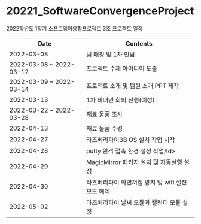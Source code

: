 # 20221_SoftwareConvergenceProject
2022학년도 1학기 소프트웨어융합프로젝트 3조 프로젝트 일정 

<table>
  <th> Date </th>
  <th> Contents </th>
  <tr>
    <td> 2022-03-08 </td>
    <td> 팀 매칭 및 1차 만남 </td>
  </tr>
  <tr>
    <td> 2022-03-08 ~ 2022-03-12 </td>
    <td> 프로젝트 주제 아이디어 도출 </td>
  </tr>
   <tr>
    <td> 2022-03-09 ~ 2022-03-14 </td>
    <td> 프로젝트 소개 및 팀원 소개 PPT 제작 </td>
  </tr>
   <tr>
    <td> 2022-03-13 </td>
    <td> 1차 비대면 회의 진행(예정)</td>
  </tr>
   <tr>
    <td> 2022-03-22 ~ 2022-03-28 </td>
    <td> 재료 물품 조사 </td>
  </tr>
   <tr>
    <td> 2022-04-13 </td>
    <td> 재료 물품 수령</td>
  </tr>
   <tr>
    <td> 2022-04-27 </td>
    <td> 라즈베리파이3B OS 설치 작업 시작</td>
  </tr>
   <tr>
    <td> 2022-04-28 </td>
    <td> putty 원격 접속 환경 설정 작업/td>
  </tr>
   <tr>
    <td> 2022-04-29 </td>
    <td> MagicMirror 패키지 설치 및 자동실행 설정 </td>
  </tr>
   <tr>
    <td> 2022-04-30 </td>
    <td> 라즈베리파이 화면꺼짐 방지 및 wifi 절전모드 해제 </td>
  </tr>
  <tr>
    <td> 2022-05-02 </td>
    <td> 라즈베리파이 날씨 모듈과 캘린더 모듈 설정 </td>
  </tr>
</table>
